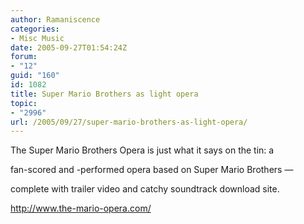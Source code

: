 ```yaml
---
author: Ramaniscence
categories:
- Misc Music
date: 2005-09-27T01:54:24Z
forum:
- "12"
guid: "160"
id: 1082
title: Super Mario Brothers as light opera
topic:
- "2996"
url: /2005/09/27/super-mario-brothers-as-light-opera/
---
```


The Super Mario Brothers Opera is just what it says on the tin: a
  
fan-scored and -performed opera based on Super Mario Brothers &#8212;
  
complete with trailer video and catchy soundtrack download site.

<a target="_blank" href="http://www.the-mario-opera.com/">http://www.the-mario-opera.com/</a>